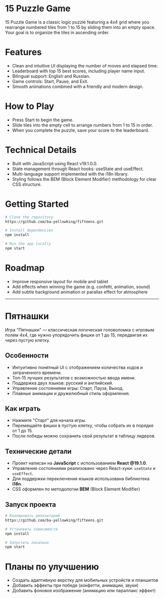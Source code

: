 # 15 Puzzle Game

15 Puzzle Game is a classic logic puzzle featuring a 4x4 grid where you rearrange numbered tiles from 1 to 15 by sliding them into an empty space. Your goal is to organize the tiles in ascending order.

# Features

- Clean and intuitive UI displaying the number of moves and elapsed time.
- Leaderboard with top 15 best scores, including player name input.
- Bilingual support: English and Russian.
- Game controls: Start, Pause, and Exit.
- Smooth animations combined with a friendly and modern design.
  
# How to Play

- Press Start to begin the game.
- Slide tiles into the empty cell to arrange numbers from 1 to 15 in order.
- When you complete the puzzle, save your score to the leaderboard.

# Technical Details

- Built with JavaScript using React v19.1.0.0.
- State management through React hooks: useState and useEffect.
- Multi-language support implemented with the i18n library.
- Styling follows the BEM (Block Element Modifier) methodology for clear CSS structure.
  
# Getting Started

```bash
# Clone the repository
https://github.com/ba-yellowking/fifteens.git

# Install dependencies
npm install

# Run the app locally
npm start
```

# Roadmap
- Improve responsive layout for mobile and tablet
- Add effects when winning the game (e.g. confetti, animation, sound)
- Add subtle background animation or parallax effect for atmosphere

--- --- --- --- --- --- --- --- --- --- --- --- 

# Пятнашки

Игра "Пятнашки" — классическая логическая головоломка с игровым полем 4x4, где нужно упорядочить фишки от 1 до 15, передвигая их через пустую клетку.

## Особенности

- Интуитивно понятный UI с отображением количества ходов и затраченного времени.
- Топ-15 лучших результатов с возможностью ввода имени.
- Поддержка двух языков: русский и английский.
- Управление состояниями игры: Старт, Пауза, Выход.
- Плавные анимации и дружелюбный стиль оформления.

## Как играть

- Нажмите "Старт" для начала игры.
- Перемещайте фишки в пустую клетку, чтобы собрать их в порядке от 1 до 15.
- После победы можно сохранить свой результат в таблицу лидеров.

## Технические детали

- Проект написан на **JavaScript** с использованием **React @19.1.0**.
- Управление состояниями реализовано через React-хуки: `useState` и `useEffect`.
- Для поддержки переключения языков использована библиотека **i18n**.
- CSS оформлен по методологии **BEM** (Block Element Modifier)

## Запуск проекта

```bash
# Клонировать репозиторий
https://github.com/ba-yellowking/fifteens.git

# Установить зависимости
npm install

# Запустить локально
npm start
```

# Планы по улучшению
- Создать адаптивную верстку для мобильных устройств и планшетов
- Добавить эффекты при победе (конфетти, анимации, звуки)
- Добавить фоновое изображение (анимацию или параллакс эффект)
